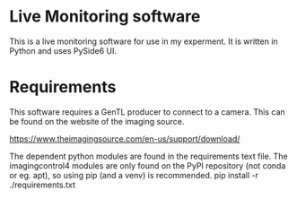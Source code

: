 # Live Monitoring software

This is a live monitoring software for use in my experment. It is written in Python and uses PySide6 UI.

# Requirements

This software requires a GenTL producer to connect to a camera.
This can be found on the website of the imaging source.

https://www.theimagingsource.com/en-us/support/download/

The dependent python modules are found in the requirements text file.
The imagingcontrol4 modules are only found on the PyPI repository (not conda or eg. apt), so using pip (and a venv) is recommended.
pip install -r ./requirements.txt

